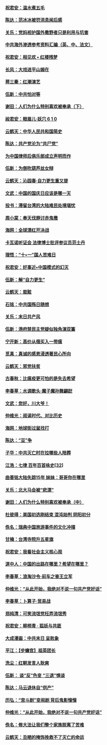 #### [祝君安：温水煮五毛](../pages/nsc993/n10762362.md?t=10051046) 

#### [陈达：范冰冰被罚消息闻后感](../pages/nsc993/n10760142.md?t=10051046) 

#### [关乐：党妈袒护国外撒野者只是利用与坑害](../pages/nsc993/n10760019.md?t=10051046) 

#### [中共海外渗透参考资料汇编（英、中、法文）](../pages/nsc993/n10756055.md?t=10051046) 

#### [祝君安：相见欢  •  红楼残梦](../pages/nsc993/n10757542.md?t=10051046) 

#### [长风：大戏进平山姆在](../pages/nsc993/n10757155.md?t=10051046) 

#### [蒋三秦：红潮演艺](../pages/nsc993/n10756736.md?t=10051046) 

#### [伍新：中共怕对等](../pages/nsc993/n10754812.md?t=10051046) 

#### [谢田：人们为什么特别喜欢被奉承（下）](../pages/nsc993/n10755072.md?t=10051046) 

#### [祋君安：眼眉儿‧妖穴 6 1 0](../pages/nsc993/n10754802.md?t=10051046) 

#### [云鹤天：中华人民共和国简史](../pages/nsc993/n10753546.md?t=10051046) 

#### [陈达：共产党沦为“共尸党”](../pages/nsc993/n10753506.md?t=10051046) 

#### [为中国律师后俱乐部成立声明而作](../pages/nsc993/n10753359.md?t=10051046) 

#### [伍新：为倒吹葫芦丝女辩](../pages/nsc993/n10753300.md?t=10051046) 

#### [云鹤天：沁园春‧自力更生重又提](../pages/nsc993/n10752681.md?t=10051046) 

#### [文武：中国的国庆日应该是哪一天](../pages/nsc993/n10752564.md?t=10051046) 

#### [投书：滞留台湾的大陆难民处境堪忧](../pages/nsc993/n10751122.md?t=10051046) 

#### [周小棠：奉天伐罪讨赤鬼檄](../pages/nsc993/n10749279.md?t=10051046) 

#### [海网：全球漂红开决战](../pages/nsc993/n10747774.md?t=10051046) 

#### [卡瓦诺听证会 法律博士批评参议员范士丹](../pages/nsc993/n10748504.md?t=10051046) 

#### [理悟：“十•一”国人苦难日](../pages/nsc993/n10747763.md?t=10051046) 

#### [祝君安：好事近•中国模式的幻灭](../pages/nsc993/n10747755.md?t=10051046) 

#### [伍新：解“自力更生”](../pages/nsc993/n10747744.md?t=10051046) 

#### [云鹤天：栽赃](../pages/nsc993/n10747735.md?t=10051046) 

#### [石铭：中共国殇日随想](../pages/nsc993/n10747202.md?t=10051046) 

#### [关乐：末日共产风](../pages/nsc993/n10745398.md?t=10051046) 

#### [伍新：港府禁民主党疑似独角演双簧](../pages/nsc993/n10745393.md?t=10051046) 

#### [宁开新：高价从俄买入一带瘟](../pages/nsc993/n10745381.md?t=10051046) 

#### [觅真：真诚的感恩浸透著民心所向](../pages/nsc993/n10746220.md?t=10051046) 

#### [云鹤天：邪党扶贫](../pages/nsc993/n10745370.md?t=10051046) 

#### [古春秋：比瘟疫更可怕的是失去希望](../pages/nsc993/n10745352.md?t=10051046) 

#### [李春草：水调歌头‧魔子魔孙舞翩跹](../pages/nsc993/n10744963.md?t=10051046) 

#### [文武：您好，川大爷！](../pages/nsc993/n10739572.md?t=10051046) 

#### [仲维光：阅读时代、对比历史](../pages/nsc993/n10744494.md?t=10051046) 

#### [海网：地球街过鼠找打](../pages/nsc993/n10741404.md?t=10051046) 

#### [陈达：“豆”争](../pages/nsc993/n10741375.md?t=10051046) 

#### [子华：中共灭亡时在拉哪些人陪葬](../pages/nsc993/n10741320.md?t=10051046) 

#### [江浩：七律 百年百首咏史[32]](../pages/nsc993/n10741179.md?t=10051046) 

#### [曲善铭大陆失踪15年 妹妹：哥哥你在哪里](../pages/nsc993/n10738770.md?t=10051046) 

#### [关乐：北大马会被“悲漂”](../pages/nsc993/n10739482.md?t=10051046) 

#### [谢田：人们为什么特别喜欢被奉承（中）](../pages/nsc993/n10736705.md?t=10051046) 

#### [杜彼得：美国初选刚结束 混沌始判 阴阳初分](../pages/nsc993/n10734882.md?t=10051046) 

#### [佚名：瑞典中国旅游事件的文化冲撞](../pages/nsc993/n10731914.md?t=10051046) 

#### [甘楠：台湾寺院升五星旗](../pages/nsc993/n10731868.md?t=10051046) 

#### [祝君安：我看社会主义核心观](../pages/nsc993/n10731861.md?t=10051046) 

#### [道中人：中国的出路在哪里？希望在哪里？](../pages/nsc993/n10730399.md?t=10051046) 

#### [李春草：浪淘沙令‧前车之鉴王立军](../pages/nsc993/n10730200.md?t=10051046) 

#### [仲维光：“从此开始，我绝对不说一句共产党好话”](../pages/nsc993/n10722208.md?t=10051046) 

#### [李春草：卜算子·贸易战](../pages/nsc993/n10726893.md?t=10051046) 

#### [郑纯清：可笑流氓党枉弄流氓秀](../pages/nsc993/n10726849.md?t=10051046) 

#### [祝君安：柳梢青 · 狐妖与共匪](../pages/nsc993/n10726825.md?t=10051046) 

#### [大成漫画：中共末日 呈败象](../pages/nsc993/n10726516.md?t=10051046) 

#### [平江：【步蟾宫】祖英团长](../pages/nsc993/n10724876.md?t=10051046) 

#### [洗尘：红朝发言人耿爽](../pages/nsc993/n10724862.md?t=10051046) 

#### [伍新： 谈“反”色变 “三退”惧谈](../pages/nsc993/n10724842.md?t=10051046) 

#### [陈达：马云退休自“供产”](../pages/nsc993/n10723027.md?t=10051046) 

#### [历弘：“宫斗剧”变闹剧 背后鬼影憧憧](../pages/nsc993/n10723020.md?t=10051046) 

#### [仲维光：“从此开始，我绝对不说一句共产党好话”](../pages/nsc993/n10722176.md?t=10051046) 

#### [佚名：修大法让我们整个家族脱离了苦难](../pages/nsc993/n10722049.md?t=10051046) 

#### [云鹤天：丑陋的掩饰挽救不了灭亡的命运](../pages/nsc993/n10721991.md?t=10051046) 

